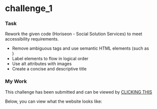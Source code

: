# challenge_1

### Task 
Rework the given code (Horiseon - Social Solution Services) to meet accessibility requirements.
  * Remove ambiguous tags and use semantic HTML elements (such as <section>)
  * Label elements to flow in logical order
  * Use alt attributes with images
  * Create a concise and descriptive title
  
### My Work
This challenge has been submitted and can be viewed by [CLICKING THIS](https://bigcat86.github.io/challenge_1)
  
Below, you can view what the website looks like:


